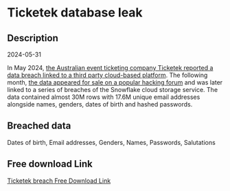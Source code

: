 # Ticketek database leak

## Description

2024-05-31

In May 2024, <a href="https://www.abc.net.au/news/2024-05-31/ticketek-australia-cyber-security-data-breach-names-emails-leak/103921986" target="_blank" rel="noopener">the Australian event ticketing company Ticketek reported a data breach linked to a third party cloud-based platform</a>. The following month, <a href="https://techcrunch.com/2024/06/21/hacker-claims-to-have-30-million-customer-records-from-australian-ticket-seller-giant-teg/" target="_blank" rel="noopener">the data appeared for sale on a popular hacking forum</a> and was later linked to a series of breaches of the Snowflake cloud storage service. The data contained almost 30M rows with 17.6M unique email addresses alongside names, genders, dates of birth and hashed passwords.

## Breached data

Dates of birth, Email addresses, Genders, Names, Passwords, Salutations

## Free download Link

[Ticketek breach Free Download Link](https://link-to.net/1229997/396.5252376276258/dynamic/?r=aHR0cHM6Ly93d3cubWVkaWFmaXJlLmNvbS92aWV3L3l2Q2JOaWtXdWtmaklkZi90aWNrZXRlay5jb20uYXUvZmlsZQ==)